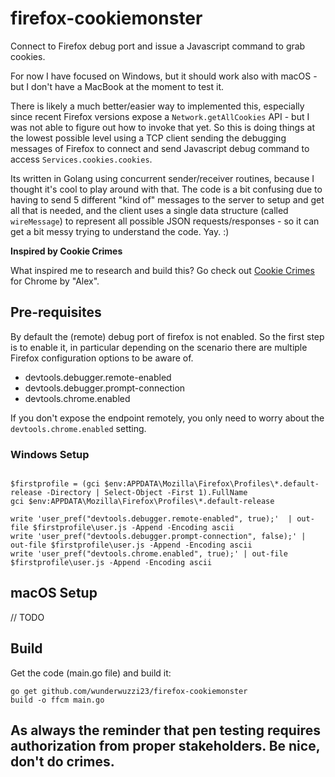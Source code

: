 # firefox-cookiemonster
Connect to Firefox debug port and issue a Javascript command to grab cookies.

For now I have focused on Windows, but it should work also with macOS - but I don't have a MacBook at the moment to test it.

There is likely a much better/easier way to implemented this, especially since recent Firefox versions expose a `Network.getAllCookies` API - but I was not able to figure out how to invoke that yet. So this is doing things at the lowest possible level using a TCP client sending the debugging messages of Firefox to connect and send Javascript debug command to access `Services.cookies.cookies`.

Its written in Golang using concurrent sender/receiver routines, because I thought it's cool to play around with that.
The code is a bit confusing due to having to send 5 different "kind of" messages to the server to setup and get all that is needed, and the client uses a single data structure (called `wireMessage`) to represent all possible JSON requests/responses - so it can get a bit messy trying to understand the code. Yay. :)

**Inspired by Cookie Crimes** 

What inspired me to research and build this? Go check out [Cookie Crimes](https://github.com/defaultnamehere/cookie_crimes) for Chrome by "Alex".

## Pre-requisites

By default the (remote) debug port of firefox is not enabled. So the first step is to enable it, in particular depending on the scenario there are multiple Firefox configuration options to be aware of.

* devtools.debugger.remote-enabled
* devtools.debugger.prompt-connection
* devtools.chrome.enabled

If you don't expose the endpoint remotely, you only need to worry about the `devtools.chrome.enabled` setting.


### Windows Setup

```

$firstprofile = (gci $env:APPDATA\Mozilla\Firefox\Profiles\*.default-release -Directory | Select-Object -First 1).FullName
gci $env:APPDATA\Mozilla\Firefox\Profiles\*.default-release

write 'user_pref("devtools.debugger.remote-enabled", true);'  | out-file $firstprofile\user.js -Append -Encoding ascii
write 'user_pref("devtools.debugger.prompt-connection", false);' | out-file $firstprofile\user.js -Append -Encoding ascii
write 'user_pref("devtools.chrome.enabled", true);' | out-file $firstprofile\user.js -Append -Encoding ascii
```


## macOS Setup

// TODO

## Build

Get the code (main.go file) and build it:

```
go get github.com/wunderwuzzi23/firefox-cookiemonster
build -o ffcm main.go
```

## As always the reminder that pen testing requires authorization from proper stakeholders. Be nice, don't do crimes.

